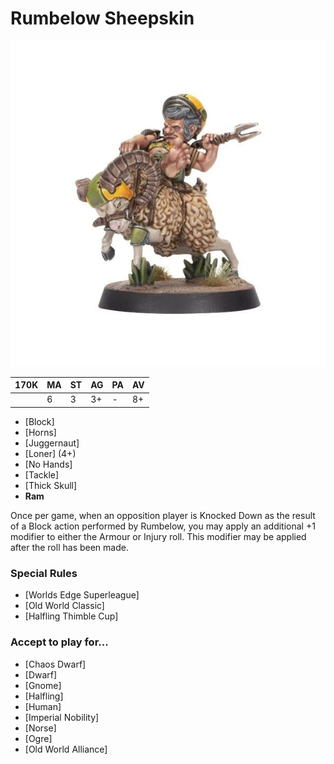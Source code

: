 # Rumbelow Sheepskin

![](../media/starplayers/RumbelowSheepskinLead.jpg)

| 170K  | MA | ST | AG | PA | AV |
| --- | --- | --- | --- | --- | --- |
| | 6 | 3 | 3+ | - | 8+ |

* [Block]
* [Horns]
* [Juggernaut]
* [Loner] (4+)
* [No Hands]
* [Tackle]
* [Thick Skull]
* **Ram**

Once per game, when an opposition player is Knocked Down as the result of a Block action performed by Rumbelow, you may apply an additional +1 modifier to either the Armour or Injury roll. This modifier may be applied after the roll has been made.


### Special Rules
* [Worlds Edge Superleague]
* [Old World Classic]
* [Halfling Thimble Cup]

### Accept to play for...
* [Chaos Dwarf]
* [Dwarf]
* [Gnome]
* [Halfling]
* [Human]
* [Imperial Nobility]
* [Norse]
* [Ogre]
* [Old World Alliance]
